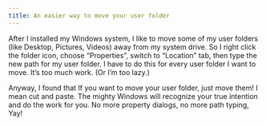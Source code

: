 ```yaml
---
title: An easier way to move your user folder
---
```


After I installed my Windows system, I like to move some of my user folders (like Desktop, Pictures, Videos) away from my system drive. So I right click the folder icon, choose “Properties”, switch to “Location” tab, then type the new path for my user folder. I have to do this for every user folder I want to move. It’s too much work. (Or I’m too lazy.)

Anyway, I found that If you want to move your user folder, just move them! I mean cut and paste. The mighty Windows will recognize your true intention and do the work for you. No more property dialogs, no more path typing, Yay!
